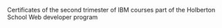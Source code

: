Certificates of the second trimester of IBM courses part of the Holberton School Web developer program

